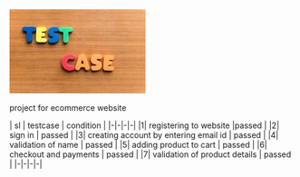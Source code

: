 <img src="https://github.com/Chetu1993/file/blob/main/test.jpg" alt="MLBC">

project for ecommerce website 

| sl | testcase | condition |
|-|-|-|-|
|1| registering to website |passed |
|2| sign in | passed |
|3| creating account by entering email id | passed |
|4| validation of name | passed |
|5| adding product to cart | passed |
|6| checkout and payments | passed |
|7| validation of product details | passed |
|-|-|-|-|
